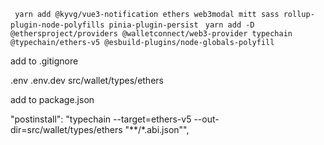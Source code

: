 ``` yarn add @kyvg/vue3-notification ethers web3modal mitt sass rollup-plugin-node-polyfills pinia-plugin-persist```
``` yarn add -D @ethersproject/providers @walletconnect/web3-provider typechain @typechain/ethers-v5 @esbuild-plugins/node-globals-polyfill```


add to .gitignore

.env
.env.dev
src/wallet/types/ethers

add to package.json

"postinstall": "typechain --target=ethers-v5 --out-dir=src/wallet/types/ethers \"**/*.abi.json\"",
